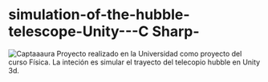 # simulation-of-the-hubble-telescope-Unity---C Sharp-
![Captaaaura](https://user-images.githubusercontent.com/24976219/60359106-ab0a3980-999d-11e9-8f12-fd0fd7f2ec94.PNG)
Proyecto realizado en la Universidad como proyecto del curso Física. La inteción es simular el trayecto del telecopio hubble en Unity 3d.
